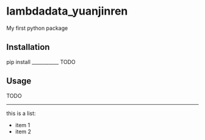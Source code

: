 # lambdadata_yuanjinren
My first python package

## Installation

pip install ___________
TODO

## Usage

TODO

<hr>

this is a list:

 + item 1
 + item 2
